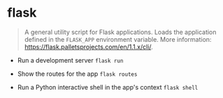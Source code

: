 # flask
> A general utility script for Flask applications. Loads the application defined in the `FLASK_APP` environment variable.
> More information: <https://flask.palletsprojects.com/en/1.1.x/cli/>.

- Run a development server
`flask run`

- Show the routes for the app
`flask routes`

- Run a Python interactive shell in the app's context
`flask shell`
